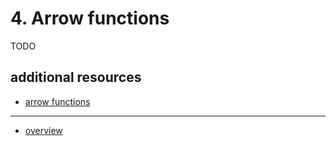 # 4. Arrow functions

TODO

## additional resources
* [arrow functions](https://developer.mozilla.org/en/docs/Web/JavaScript/Reference/Functions/Arrow_functions)

---
* [overview](../README.md#overview)
